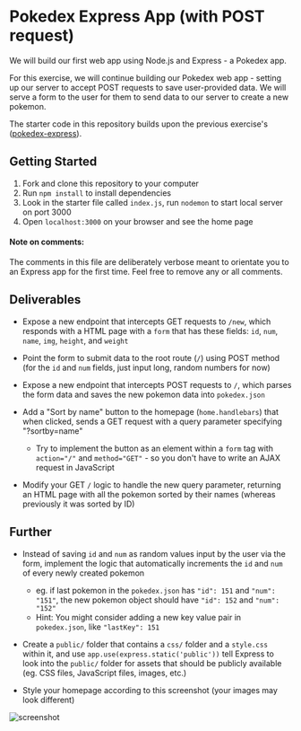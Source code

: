 # Pokedex Express App (with POST request)

We will build our first web app using Node.js and Express - a Pokedex app.

For this exercise, we will continue building our Pokedex web app - setting up our server to accept POST requests to save user-provided data. We will serve a form to the user for them to send data to our server to create a new pokemon.

The starter code in this repository builds upon the previous exercise's ([pokedex-express](https://github.com/wdi-sg/pokedex-express)).

## Getting Started

1.  Fork and clone this repository to your computer
2.  Run `npm install` to install dependencies
3.  Look in the starter file called `index.js`, run `nodemon` to start local server on port 3000
4.  Open `localhost:3000` on your browser and see the home page

#### Note on comments:

The comments in this file are deliberately verbose meant to orientate you to an Express app for the first time. Feel free to remove any or all comments.

## Deliverables

* Expose a new endpoint that intercepts GET requests to `/new`, which responds with a HTML page with a `form` that has these fields: `id`, `num`, `name`, `img`, `height`, and `weight`

* Point the form to submit data to the root route (`/`) using POST method (for the `id` and `num` fields, just input long, random numbers for now)

* Expose a new endpoint that intercepts POST requests to `/`, which parses the form data and saves the new pokemon data into `pokedex.json`

* Add a "Sort by name" button to the homepage (`home.handlebars`) that when clicked, sends a GET request with a query parameter specifying "?sortby=name"
  * Try to implement the button as an element within a `form` tag with `action="/"` and `method="GET"` - so you don't have to write an AJAX request in JavaScript

* Modify your GET `/` logic to handle the new query parameter, returning an HTML page with all the pokemon sorted by their names (whereas previously it was sorted by ID)

## Further

* Instead of saving `id` and `num` as random values input by the user via the form, implement the logic that automatically increments the `id` and `num` of every newly created pokemon
  * eg. if last pokemon in the `pokedex.json` has `"id": 151` and `"num": "151"`, the new pokemon object should have `"id": 152` and `"num": "152"`
  * Hint: You might consider adding a new key value pair in `pokedex.json`, like `"lastKey": 151`

* Create a `public/` folder that contains a `css/` folder and a `style.css` within it, and use `app.use(express.static('public'))` tell Express to look into the `public/` folder for assets that should be publicly available (eg. CSS files, JavaScript files, images, etc.)

* Style your homepage according to this screenshot (your images may look different)

![screenshot](pokedex-screenshot.png)
